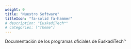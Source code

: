 ```yaml
---
weight: 0
title: "Nuestro Software"
titleIcon: "fa-solid fa-hammer"
# description: "EuskadiTech™"
# categories: ["Theme"]
---
```


Documentación de los programas oficiales de EuskadiTech™